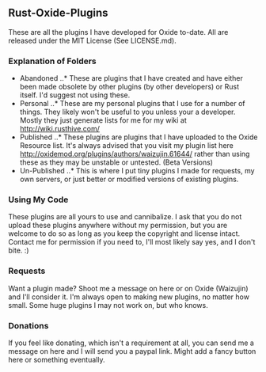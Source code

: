 ## Rust-Oxide-Plugins
These are all the plugins I have developed for Oxide to-date. All are released under the MIT License (See LICENSE.md).

### Explanation of Folders
* Abandoned
..* These are plugins that I have created and have either been made obsolete by other plugins (by other developers) or Rust itself. I'd suggest not using these.
* Personal
..* These are my personal plugins that I use for a number of things. They likely won't be useful to you unless your a developer. Mostly they just generate lists for me for my wiki at http://wiki.rusthive.com/
* Published
..* These plugins are plugins that I have uploaded to the Oxide Resource list. It's always advised that you visit my plugin list here http://oxidemod.org/plugins/authors/waizujin.61644/ rather than using these as they may be unstable or untested. (Beta Versions)
* Un-Published
..* This is where I put tiny plugins I made for requests, my own servers, or just better or modified versions of existing plugins.

### Using My Code
These plugins are all yours to use and cannibalize. I ask that you do not upload these plugins anywhere without my permission, but you are welcome to do so as long as you keep the copyright and license intact. Contact me for permission if you need to, I'll most likely say yes, and I don't bite. :)

### Requests
Want a plugin made? Shoot me a message on here or on Oxide (Waizujin) and I'll consider it. I'm always open to making new plugins, no matter how small. Some huge plugins I may not work on, but who knows.

### Donations
If you feel like donating, which isn't a requirement at all, you can send me a message on here and I will send you a paypal link. Might add a fancy button here or something eventually.
